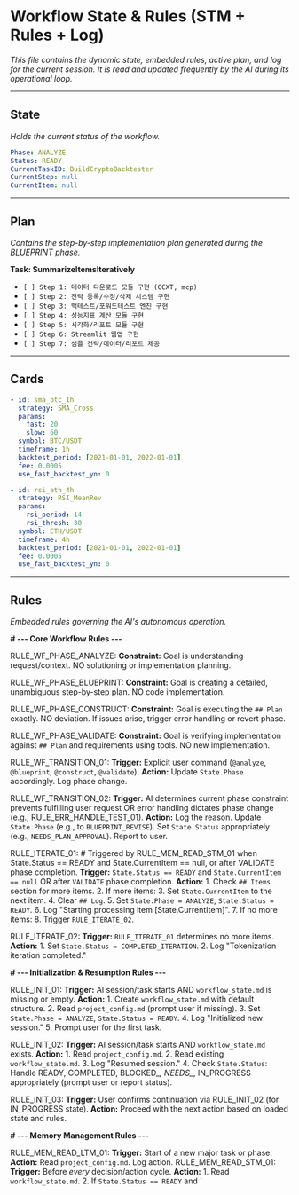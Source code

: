 # Workflow State & Rules (STM + Rules + Log)

*This file contains the dynamic state, embedded rules, active plan, and log for the current session.*
*It is read and updated frequently by the AI during its operational loop.*

---

## State

*Holds the current status of the workflow.*

```yaml
Phase: ANALYZE
Status: READY
CurrentTaskID: BuildCryptoBacktester
CurrentStep: null
CurrentItem: null
```

---

## Plan

*Contains the step-by-step implementation plan generated during the BLUEPRINT phase.*

**Task: SummarizeItemsIteratively**

*   `[ ] Step 1: 데이터 다운로드 모듈 구현 (CCXT, mcp)`
*   `[ ] Step 2: 전략 등록/수정/삭제 시스템 구현`
*   `[ ] Step 3: 백테스트/포워드테스트 엔진 구현`
*   `[ ] Step 4: 성능지표 계산 모듈 구현`
*   `[ ] Step 5: 시각화/리포트 모듈 구현`
*   `[ ] Step 6: Streamlit 웹앱 구현`
*   `[ ] Step 7: 샘플 전략/데이터/리포트 제공`

---

## Cards

```yaml
- id: sma_btc_1h
  strategy: SMA_Cross
  params:
    fast: 20
    slow: 60
  symbol: BTC/USDT
  timeframe: 1h
  backtest_period: [2021-01-01, 2022-01-01]
  fee: 0.0005
  use_fast_backtest_yn: 0

- id: rsi_eth_4h
  strategy: RSI_MeanRev
  params:
    rsi_period: 14
    rsi_thresh: 30
  symbol: ETH/USDT
  timeframe: 4h
  backtest_period: [2021-01-01, 2022-01-01]
  fee: 0.0005
  use_fast_backtest_yn: 0
```

---

## Rules

*Embedded rules governing the AI's autonomous operation.*

**# --- Core Workflow Rules ---**

RULE_WF_PHASE_ANALYZE:
  **Constraint:** Goal is understanding request/context. NO solutioning or implementation planning.

RULE_WF_PHASE_BLUEPRINT:
  **Constraint:** Goal is creating a detailed, unambiguous step-by-step plan. NO code implementation.

RULE_WF_PHASE_CONSTRUCT:
  **Constraint:** Goal is executing the `## Plan` exactly. NO deviation. If issues arise, trigger error handling or revert phase.

RULE_WF_PHASE_VALIDATE:
  **Constraint:** Goal is verifying implementation against `## Plan` and requirements using tools. NO new implementation.

RULE_WF_TRANSITION_01:
  **Trigger:** Explicit user command (`@analyze`, `@blueprint`, `@construct`, `@validate`).
  **Action:** Update `State.Phase` accordingly. Log phase change.

RULE_WF_TRANSITION_02:
  **Trigger:** AI determines current phase constraint prevents fulfilling user request OR error handling dictates phase change (e.g., RULE_ERR_HANDLE_TEST_01).
  **Action:** Log the reason. Update `State.Phase` (e.g., to `BLUEPRINT_REVISE`). Set `State.Status` appropriately (e.g., `NEEDS_PLAN_APPROVAL`). Report to user.

RULE_ITERATE_01: # Triggered by RULE_MEM_READ_STM_01 when State.Status == READY and State.CurrentItem == null, or after VALIDATE phase completion.
  **Trigger:** `State.Status == READY` and `State.CurrentItem == null` OR after `VALIDATE` phase completion.
  **Action:**
    1. Check `## Items` section for more items.
    2. If more items:
    3. Set `State.CurrentItem` to the next item.
    4. Clear `## Log`.
    5. Set `State.Phase = ANALYZE`, `State.Status = READY`.
    6. Log "Starting processing item [State.CurrentItem]".
    7. If no more items:
    8. Trigger `RULE_ITERATE_02`.

RULE_ITERATE_02:
  **Trigger:** `RULE_ITERATE_01` determines no more items.
  **Action:**
    1. Set `State.Status = COMPLETED_ITERATION`.
    2. Log "Tokenization iteration completed."

**# --- Initialization & Resumption Rules ---**

RULE_INIT_01:
  **Trigger:** AI session/task starts AND `workflow_state.md` is missing or empty.
  **Action:**
    1. Create `workflow_state.md` with default structure.
    2. Read `project_config.md` (prompt user if missing).
    3. Set `State.Phase = ANALYZE`, `State.Status = READY`.
    4. Log "Initialized new session."
    5. Prompt user for the first task.

RULE_INIT_02:
  **Trigger:** AI session/task starts AND `workflow_state.md` exists.
  **Action:**
    1. Read `project_config.md`.
    2. Read existing `workflow_state.md`.
    3. Log "Resumed session."
    4. Check `State.Status`: Handle READY, COMPLETED, BLOCKED_*, NEEDS_*, IN_PROGRESS appropriately (prompt user or report status).

RULE_INIT_03:
  **Trigger:** User confirms continuation via RULE_INIT_02 (for IN_PROGRESS state).
  **Action:** Proceed with the next action based on loaded state and rules.

**# --- Memory Management Rules ---**

RULE_MEM_READ_LTM_01:
  **Trigger:** Start of a new major task or phase.
  **Action:** Read `project_config.md`. Log action.
RULE_MEM_READ_STM_01:
  **Trigger:** Before *every* decision/action cycle.
  **Action:**
    1. Read `workflow_state.md`.
    2. If `State.Status == READY` and `